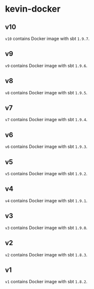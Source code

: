 # kevin-docker

## v10
`v10` contains Docker image with sbt `1.9.7`.

## v9
`v9` contains Docker image with sbt `1.9.6`.

## v8
`v8` contains Docker image with sbt `1.9.5`.

## v7
`v7` contains Docker image with sbt `1.9.4`.

## v6
`v6` contains Docker image with sbt `1.9.3`.

## v5
`v5` contains Docker image with sbt `1.9.2`.

## v4
`v4` contains Docker image with sbt `1.9.1`.

## v3
`v3` contains Docker image with sbt `1.9.0`.

## v2
`v2` contains Docker image with sbt `1.8.3`.

## v1
`v1` contains Docker image with sbt `1.8.2`.
